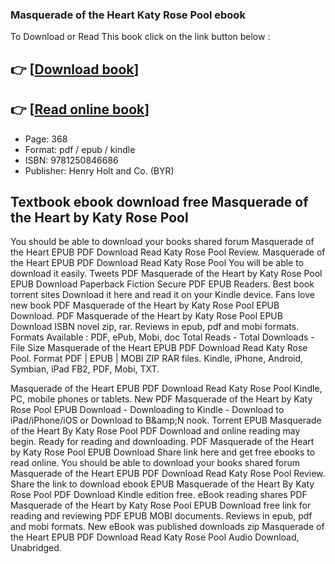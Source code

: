 ### Masquerade of the Heart Katy Rose Pool ebook

To Download or Read This book click on the link button below :

## 👉  [**[Download book](http://ebooksharez.info/download.php?group=book&from=github.com&id=711871&lnk=1063 "Download book")**]

## 👉  [**[Read online book](http://ebooksharez.info/download.php?group=book&from=github.com&id=711871&lnk=1063 "Read online book")**]


* Page: 368
* Format: pdf / epub / kindle
* ISBN: 9781250846686
* Publisher: Henry Holt and Co. (BYR)



## Textbook ebook download free Masquerade of the Heart  by Katy Rose Pool


You should be able to download your books shared forum Masquerade of the Heart EPUB PDF Download Read Katy Rose Pool Review. Masquerade of the Heart EPUB PDF Download Read Katy Rose Pool You will be able to download it easily. Tweets PDF Masquerade of the Heart by Katy Rose Pool EPUB Download Paperback Fiction Secure PDF EPUB Readers. Best book torrent sites Download it here and read it on your Kindle device. Fans love new book PDF Masquerade of the Heart by Katy Rose Pool EPUB Download. PDF Masquerade of the Heart by Katy Rose Pool EPUB Download ISBN novel zip, rar. Reviews in epub, pdf and mobi formats. Formats Available : PDF, ePub, Mobi, doc Total Reads - Total Downloads - File Size Masquerade of the Heart EPUB PDF Download Read Katy Rose Pool. Format PDF | EPUB | MOBI ZIP RAR files. Kindle, iPhone, Android, Symbian, iPad FB2, PDF, Mobi, TXT.

Masquerade of the Heart EPUB PDF Download Read Katy Rose Pool Kindle, PC, mobile phones or tablets. New PDF Masquerade of the Heart by Katy Rose Pool EPUB Download - Downloading to Kindle - Download to iPad/iPhone/iOS or Download to B&amp;amp;N nook. Torrent EPUB Masquerade of the Heart By Katy Rose Pool PDF Download and online reading may begin. Ready for reading and downloading. PDF Masquerade of the Heart by Katy Rose Pool EPUB Download Share link here and get free ebooks to read online. You should be able to download your books shared forum Masquerade of the Heart EPUB PDF Download Read Katy Rose Pool Review. Share the link to download ebook EPUB Masquerade of the Heart By Katy Rose Pool PDF Download Kindle edition free. eBook reading shares PDF Masquerade of the Heart by Katy Rose Pool EPUB Download free link for reading and reviewing PDF EPUB MOBI documents. Reviews in epub, pdf and mobi formats. New eBook was published downloads zip Masquerade of the Heart EPUB PDF Download Read Katy Rose Pool Audio Download, Unabridged.





